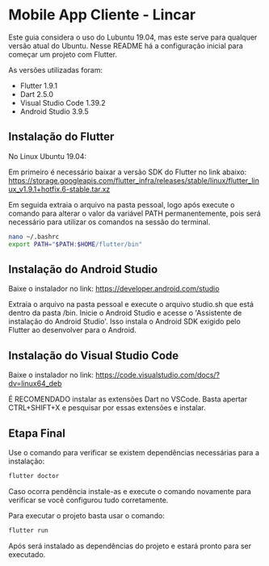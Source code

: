 # Mobile App Cliente - Lincar

Este guia considera o uso do Lubuntu 19.04, mas este serve para qualquer versão atual do Ubuntu.
Nesse README há a configuração inicial para começar um projeto com Flutter.

As versões utilizadas foram:

<ul>
  <li>Flutter 1.9.1</li>
  <li>Dart 2.5.0</li>
  <li>Visual Studio Code 1.39.2</li>
  <li>Android Studio 3.9.5</li>
</ul>


## Instalação do Flutter

No Linux Ubuntu 19.04:

Em primeiro é necessário baixar a versão SDK do Flutter no link abaixo:
https://storage.googleapis.com/flutter_infra/releases/stable/linux/flutter_linux_v1.9.1+hotfix.6-stable.tar.xz

Em seguida extraia o arquivo na pasta pessoal, logo após execute o comando para alterar o valor da variável PATH permanentemente, pois será necessário para utilizar os comandos na sessão do terminal.

```bash
nano ~/.bashrc
export PATH="$PATH:$HOME/flutter/bin"
```
## Instalação do Android Studio

Baixe o instalador no link: 
https://developer.android.com/studio

Extraia o arquivo na pasta pessoal e execute o arquivo studio.sh que está dentro da pasta /bin.
Inicie o Android Studio e acesse o 'Assistente de instalação do Android Studio'. Isso instala o Android SDK exigido pelo Flutter ao desenvolver para o Android.

## Instalação do Visual Studio Code

Baixe o instalador no link: 
https://code.visualstudio.com/docs/?dv=linux64_deb

É RECOMENDADO instalar as extensões Dart no VSCode. Basta apertar CTRL+SHIFT+X e pesquisar por essas extensões e instalar.

## Etapa Final

Use o comando para verificar se existem dependências necessárias para a instalação:

```bash
flutter doctor
```
Caso ocorra pendência instale-as e execute o comando novamente para verificar se você configurou tudo corretamente.

Para executar o projeto basta usar o comando:
```bash
flutter run
```
Após será instalado as dependências do projeto e estará pronto para ser executado.
